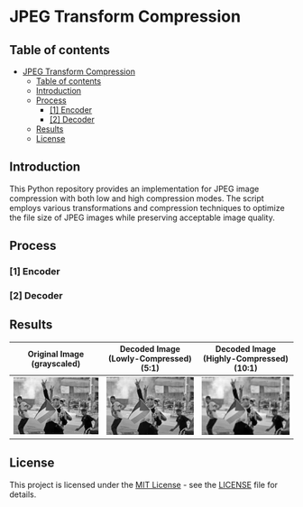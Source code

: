 # JPEG Transform Compression

## Table of contents
- [JPEG Transform Compression](#jpeg-transform-compression)
  - [Table of contents](#table-of-contents)
  - [Introduction](#introduction)
  - [Process](#process)
    - [\[1\] Encoder](#1-encoder)
    - [\[2\] Decoder](#2-decoder)
  - [Results](#results)
  - [License](#license)


## Introduction

This Python repository provides an implementation for JPEG image compression with both low and high compression modes. The script employs various transformations and compression techniques to optimize the file size of JPEG images while preserving acceptable image quality.

## Process

### [1] Encoder

### [2] Decoder


## Results

| Original Image (grayscaled) | Decoded Image (Lowly-Compressed) (5:1) | Decoded Image (Highly-Compressed) (10:1) |
|-|-|-|
| ![Original Image (grayscaled)](./output//original_image.jpg) | ![Decoded Image (Low-Compressed)](./output//LOW.jpg) | ![Decoded Image (Highly-Compressed)](./output//HIGH.jpg) |


## License

This project is licensed under the [MIT License](LICENSE) - see the [LICENSE](LICENSE) file for details.